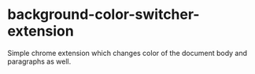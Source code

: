 # background-color-switcher-extension
Simple chrome extension which changes color of the document body and paragraphs as well.
